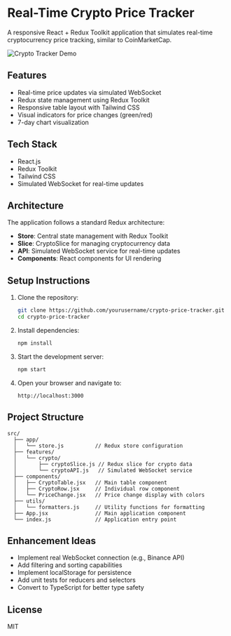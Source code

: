 # Real-Time Crypto Price Tracker

A responsive React + Redux Toolkit application that simulates real-time cryptocurrency price tracking, similar to CoinMarketCap.

![Crypto Tracker Demo](demo.gif)

## Features

- Real-time price updates via simulated WebSocket
- Redux state management using Redux Toolkit
- Responsive table layout with Tailwind CSS
- Visual indicators for price changes (green/red)
- 7-day chart visualization

## Tech Stack

- React.js
- Redux Toolkit
- Tailwind CSS
- Simulated WebSocket for real-time updates

## Architecture

The application follows a standard Redux architecture:

- **Store**: Central state management with Redux Toolkit
- **Slice**: CryptoSlice for managing cryptocurrency data
- **API**: Simulated WebSocket service for real-time updates
- **Components**: React components for UI rendering

## Setup Instructions

1. Clone the repository:

   ```bash
   git clone https://github.com/yourusername/crypto-price-tracker.git
   cd crypto-price-tracker
   ```

2. Install dependencies:

   ```bash
   npm install
   ```

3. Start the development server:

   ```bash
   npm start
   ```

4. Open your browser and navigate to:
   ```
   http://localhost:3000
   ```

## Project Structure

```
src/
  ├── app/
  │   └── store.js          // Redux store configuration
  ├── features/
  │   └── crypto/
  │       ├── cryptoSlice.js // Redux slice for crypto data
  │       └── cryptoAPI.js   // Simulated WebSocket service
  ├── components/
  │   ├── CryptoTable.jsx   // Main table component
  │   ├── CryptoRow.jsx     // Individual row component
  │   └── PriceChange.jsx   // Price change display with colors
  ├── utils/
  │   └── formatters.js     // Utility functions for formatting
  ├── App.jsx               // Main application component
  └── index.js              // Application entry point
```

## Enhancement Ideas

- Implement real WebSocket connection (e.g., Binance API)
- Add filtering and sorting capabilities
- Implement localStorage for persistence
- Add unit tests for reducers and selectors
- Convert to TypeScript for better type safety

## License

MIT

